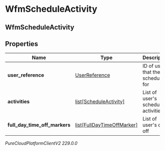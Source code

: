 # WfmScheduleActivity

## WfmScheduleActivity

## Properties

|Name | Type | Description | Notes|
|------------ | ------------- | ------------- | -------------|
| **user_reference** | [UserReference](UserReference) | ID of user that the schedule is for | [optional] |
| **activities** | [list[ScheduleActivity]](ScheduleActivity) | List of user&#39;s scheduled activities | [optional] |
| **full_day_time_off_markers** | [list[FullDayTimeOffMarker]](FullDayTimeOffMarker) | List of user&#39;s days off | [optional] |



_PureCloudPlatformClientV2 229.0.0_
